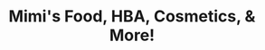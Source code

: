 ---
title: "Mimi's Food, HBA, Cosmetics, & More!"
url: /thomasville/mimis-food-hba-cosmetics-und-more/
shop: Kramladen
---
